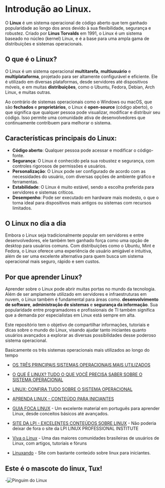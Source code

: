 

# Introdução ao Linux.

O **Linux** é um sistema operacional de código aberto que tem ganhado popularidade ao longo dos anos devido à sua flexibilidade, segurança e robustez. Criado por **Linus Torvalds** em 1991, o Linux é um sistema baseado no núcleo (kernel) Linux, e é a base para uma ampla gama de distribuições e sistemas operacionais.

## O que é o Linux?

O Linux é um sistema operacional **multitarefa**, **multiusuário** e **multiplataforma**, projetado para ser altamente configurável e eficiente. Ele é utilizado em diversas plataformas, desde servidores até dispositivos móveis, e em muitas **distribuições**, como o Ubuntu, Fedora, Debian, Arch Linux, e muitas outras.

Ao contrário de sistemas operacionais como o Windows ou macOS, que são **fechados** e **proprietários**, o Linux é **open-source** (código aberto), o que significa que qualquer pessoa pode visualizar, modificar e distribuir seu código. Isso permite uma comunidade ativa de desenvolvedores que continuamente contribuem para melhorar o sistema.

## Características principais do Linux:

- **Código aberto**: Qualquer pessoa pode acessar e modificar o código-fonte.
- **Segurança**: O Linux é conhecido pela sua robustez e segurança, com controles rigorosos de permissões e usuários.
- **Personalização**: O Linux pode ser configurado de acordo com as necessidades do usuário, com diversas opções de ambiente gráfico e ferramentas.
- **Estabilidade**: O Linux é muito estável, sendo a escolha preferida para servidores e sistemas críticos.
- **Desempenho**: Pode ser executado em hardware mais modesto, o que o torna ideal para dispositivos mais antigos ou sistemas com recursos limitados.

## O Linux no dia a dia

Embora o Linux seja tradicionalmente popular em servidores e entre desenvolvedores, ele também tem ganhado força como uma opção de desktop para usuários comuns. Com distribuições como o Ubuntu, Mint e Fedora, o Linux oferece uma experiência de usuário amigável e intuitiva, além de ser uma excelente alternativa para quem busca um sistema operacional mais seguro, rápido e sem custos.

## Por que aprender Linux?

Aprender sobre o Linux pode abrir muitas portas no mundo da tecnologia. Além de ser amplamente utilizado em servidores e infraestruturas em nuvem, o Linux também é fundamental para áreas como. **desenvolvimento de software**, **administração de sistemas** e **segurança da informação**. Sua popularidade entre programadores e profissionais de TI também significa que a demanda por especialistas em Linux está sempre em alta.

Este repositório tem o objetivo de compartilhar informações, tutoriais e dicas sobre o mundo do Linux, visando ajudar tanto iniciantes quanto usuários avançados a explorar as diversas possibilidades desse poderoso sistema operacional.

  
  Basicamente os três sistemas operacionais mais utilizados ao longo do tempo
  
 - [OS TRÊS PRINCIPAIS SISTEMAS OPERACIONAIS MAIS UTILIZADOS](https://youtu.be/eJuvKn5j_kE)
  
 
 - [O QUE É LINUX? TUDO O QUE VOCÊ PRECISA SABER SOBRE O SISTEMA OPERACIONAL](https://www.techtudo.com.br/listas/2022/10/o-que-e-linux-tudo-o-que-voce-precisa-saber-sobre-o-sistema-operacional.ghtml)

 - [LINUX: CONFIRA TUDO SOBRE O SISTEMA OPERACIONAL](https://www.hostgator.com.br/guias/linux-tudo-sobre-sistema/)
  
 - [APRENDA LINUX - CONTEÚDO PARA INICIANTES](https://www.youtube.com/playlist?list=PLZsjaJhVZaxX9xCXhZDJnhFcIL4ncLjVj)


  

 - [GUIA FOCA LINUX](https://guiafoca.org/) - Um excelente material em português para aprender Linux, desde conceitos básicos até avançados.

  
 - [SITE DA LPI - EXCELENTES CONTEÚDOS SOBRE LINUX](https://www.lpi.org/) - Não poderia deixar de fora o site da LPI LINUX PROFESSIONAL INSTITUTE


- [Viva o Linux](https://www.vivaolinux.com.br/) - Uma das maiores comunidades brasileiras de usuários de Linux, com artigos, tutoriais e fóruns


- [Linuxando](https://linuxando.com/tutorial.php?t=Linux%20para%20iniciantes_1) - Site com bastante conteúdo sobre linux para iniciantes.

## Este é o mascote do linux, Tux!
-![Pinguim do Linux](https://upload.wikimedia.org/wikipedia/commons/a/af/Tux.png)


